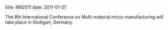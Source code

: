 title: 4M2011
date: 2011-01-21 

The 8th International Conference on Multi-material micro-manufacturing will take place in Stuttgart,  Germany.